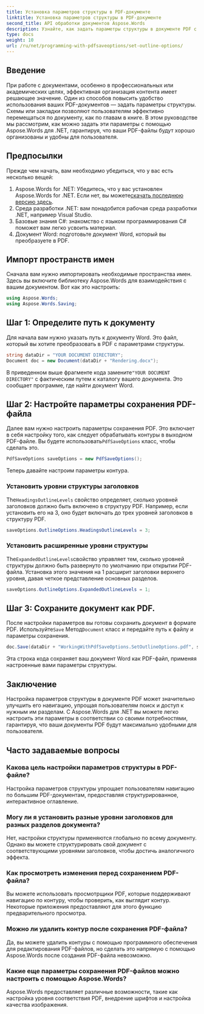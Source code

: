 ```yaml
---
title: Установка параметров структуры в PDF-документе
linktitle: Установка параметров структуры в PDF-документе
second_title: API обработки документов Aspose.Words
description: Узнайте, как задать параметры структуры в документе PDF с помощью Aspose.Words для .NET. Улучшите навигацию по PDF, настроив уровни заголовков и развернутые структуры.
type: docs
weight: 10
url: /ru/net/programming-with-pdfsaveoptions/set-outline-options/
---
```

## Введение

При работе с документами, особенно в профессиональных или академических целях, эффективная организация контента имеет решающее значение. Один из способов повысить удобство использования ваших PDF-документов — задать параметры структуры. Схемы или закладки позволяют пользователям эффективно перемещаться по документу, как по главам в книге. В этом руководстве мы рассмотрим, как можно задать эти параметры с помощью Aspose.Words для .NET, гарантируя, что ваши PDF-файлы будут хорошо организованы и удобны для пользователя.

## Предпосылки

Прежде чем начать, вам необходимо убедиться, что у вас есть несколько вещей:

1.  Aspose.Words for .NET: Убедитесь, что у вас установлен Aspose.Words for .NET. Если нет, вы можете[скачать последнюю версию здесь](https://releases.aspose.com/words/net/).
2. Среда разработки .NET: вам понадобится рабочая среда разработки .NET, например Visual Studio.
3. Базовые знания C#: знакомство с языком программирования C# поможет вам легко усвоить материал.
4. Документ Word: подготовьте документ Word, который вы преобразуете в PDF.

## Импорт пространств имен

Сначала вам нужно импортировать необходимые пространства имен. Здесь вы включите библиотеку Aspose.Words для взаимодействия с вашим документом. Вот как это настроить:

```csharp
using Aspose.Words;
using Aspose.Words.Saving;
```

## Шаг 1: Определите путь к документу

Для начала вам нужно указать путь к документу Word. Это файл, который вы хотите преобразовать в PDF с параметрами структуры. 

```csharp
string dataDir = "YOUR DOCUMENT DIRECTORY";
Document doc = new Document(dataDir + "Rendering.docx");
```

 В приведенном выше фрагменте кода замените`"YOUR DOCUMENT DIRECTORY"` с фактическим путем к каталогу вашего документа. Это сообщает программе, где найти документ Word.

## Шаг 2: Настройте параметры сохранения PDF-файла

 Далее вам нужно настроить параметры сохранения PDF. Это включает в себя настройку того, как следует обрабатывать контуры в выходном PDF-файле. Вы будете использовать`PdfSaveOptions` класс, чтобы сделать это.

```csharp
PdfSaveOptions saveOptions = new PdfSaveOptions();
```

Теперь давайте настроим параметры контура. 

### Установить уровни структуры заголовков

The`HeadingsOutlineLevels` свойство определяет, сколько уровней заголовков должно быть включено в структуру PDF. Например, если установить его на 3, оно будет включать до трех уровней заголовков в структуру PDF.

```csharp
saveOptions.OutlineOptions.HeadingsOutlineLevels = 3;
```

### Установить расширенные уровни структуры

The`ExpandedOutlineLevels`свойство управляет тем, сколько уровней структуры должно быть развернуто по умолчанию при открытии PDF-файла. Установка этого значения на 1 расширит заголовки верхнего уровня, давая четкое представление основных разделов.

```csharp
saveOptions.OutlineOptions.ExpandedOutlineLevels = 1;
```

## Шаг 3: Сохраните документ как PDF.

 После настройки параметров вы готовы сохранить документ в формате PDF. Используйте`Save` Метод`Document` класс и передайте путь к файлу и параметры сохранения.

```csharp
doc.Save(dataDir + "WorkingWithPdfSaveOptions.SetOutlineOptions.pdf", saveOptions);
```

Эта строка кода сохраняет ваш документ Word как PDF-файл, применяя настроенные вами параметры структуры. 

## Заключение

Настройка параметров структуры в документе PDF может значительно улучшить его навигацию, упрощая пользователям поиск и доступ к нужным им разделам. С Aspose.Words для .NET вы можете легко настроить эти параметры в соответствии со своими потребностями, гарантируя, что ваши документы PDF будут максимально удобными для пользователя.

## Часто задаваемые вопросы

### Какова цель настройки параметров структуры в PDF-файле?

Настройка параметров структуры упрощает пользователям навигацию по большим PDF-документам, предоставляя структурированное, интерактивное оглавление.

### Могу ли я установить разные уровни заголовков для разных разделов документа?

Нет, настройки структуры применяются глобально по всему документу. Однако вы можете структурировать свой документ с соответствующими уровнями заголовков, чтобы достичь аналогичного эффекта.

### Как просмотреть изменения перед сохранением PDF-файла?

Вы можете использовать просмотрщики PDF, которые поддерживают навигацию по контуру, чтобы проверить, как выглядит контур. Некоторые приложения предоставляют для этого функцию предварительного просмотра.

### Можно ли удалить контур после сохранения PDF-файла?

Да, вы можете удалить контуры с помощью программного обеспечения для редактирования PDF-файлов, но сделать это напрямую с помощью Aspose.Words после создания PDF-файла невозможно.

### Какие еще параметры сохранения PDF-файлов можно настроить с помощью Aspose.Words?

Aspose.Words предоставляет различные возможности, такие как настройка уровня соответствия PDF, внедрение шрифтов и настройка качества изображения.
